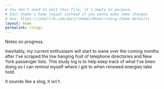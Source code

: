 ```yaml
---
# You don't need to edit this file, it's empty on purpose.
# Edit theme's home layout instead if you wanna make some changes
# See: https://jekyllrb.com/docs/themes/#overriding-theme-defaults
layout: home
permalink: /slog/
---
```


Notes on progress.

Inevitably, my current enthusiasm will start to wane over the coming months after I've scraped the low hanging fruit of telephone directories and New York passenger lists. This study log is to help keep track of what I've been doing so I can remind myself where I got to when renewed energies take hold.

It sounds like a slog, it isn't.

